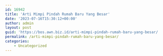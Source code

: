 ```yaml
---
id: 16942
title: 'Arti Mimpi Pindah Rumah Baru Yang Besar'
date: '2023-07-16T15:30:12+00:00'
author: admin
layout: post
guid: 'https://bos.awn.biz.id/arti-mimpi-pindah-rumah-baru-yang-besar/'
permalink: /arti-mimpi-pindah-rumah-baru-yang-besar/
categories:
    - Uncategorized
---
```


